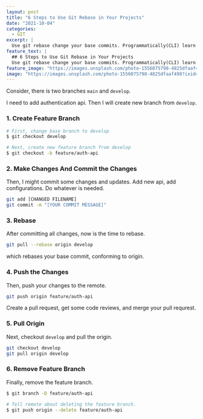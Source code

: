 ```yaml
---
layout: post
title: "6 Steps to Use Git Rebase in Your Projects"
date: "2021-10-04"
categories:
  - GIT
excerpt: |
  Use git rebase change your base commits. Programmatically(CLI) learn how to rebase. Using rebase, collaboration with other developer will be much easier and simpler than before.
feature_text: |
  ## 6 Steps to Use Git Rebase in Your Projects
  Use git rebase change your base commits. Programmatically(CLI) learn how to rebase. Using rebase, collaboration with other developer will be much easier and simpler than before.
feature_image: "https://images.unsplash.com/photo-1556075798-4825dfaaf498?ixid=MnwxMjA3fDB8MHxwaG90by1wYWdlfHx8fGVufDB8fHx8&ixlib=rb-1.2.1&auto=format&fit=crop&w=2352&q=80"
image: "https://images.unsplash.com/photo-1556075798-4825dfaaf498?ixid=MnwxMjA3fDB8MHxwaG90by1wYWdlfHx8fGVufDB8fHx8&ixlib=rb-1.2.1&auto=format&fit=crop&w=2352&q=80"
---
```


Consider, there is two branches `main` and `develop`.

I need to add authentication api.
Then I will create new branch from `develop`.

### 1. Create Feature Branch

```bash
# First, change base branch to develop
$ git checkout develop

# Next, create new feature branch from develop
$ git checkout -b feature/auth-api
```

### 2. Make Changes And Commit the Changes

Then, I might commit some changes and updates.
Add new api, add configurations.
Do whatever is needed.

```bash
git add [CHANGED FILENAME]
git commit -m "[YOUR COMMIT MESSAGE]"
```

### 3. Rebase

After committing all changes,
now is the time to rebase.

```bash
git pull --rebase origin develop
```

which rebases your base commit, conforming to origin.

### 4. Push the Changes

Then, push your changes to the remote.

```bash
git push origin feature/auth-api
```

Create a pull request,
get some code reviews,
and merge your pull requrest.

### 5. Pull Origin

Next, checkout `develop` and pull the origin.

```bash
git checkout develop
git pull origin develop
```

### 6. Remove Feature Branch

Finally, remove the feature branch.

```bash
$ git branch -D feature/auth-api

# Tell remote about deleting the feature branch.
$ git push origin --delete feature/auth-api
```
